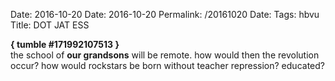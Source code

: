 Date: 2016-10-20
Date: 2016-10-20
Permalink: /20161020
Date: 
Tags: hbvu
Title: DOT JAT ESS
  
**{ tumble #171992107513 }**  
the school of **our grandsons** will be remote. how would then the revolution occur? how would rockstars be born without teacher repression? educated?  
